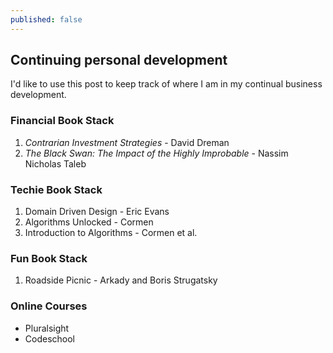 ```yaml
---
published: false
---
```

## Continuing personal development

I'd like to use this post to keep track of where I am in my continual business development.

### Financial Book Stack
1. _Contrarian Investment Strategies_ - David Dreman
2. _The Black Swan: The Impact of the Highly Improbable_ - Nassim Nicholas Taleb

### Techie Book Stack
1. Domain Driven Design - Eric Evans
2. Algorithms Unlocked - Cormen
3. Introduction to Algorithms - Cormen et al.

### Fun Book Stack
1. Roadside Picnic - Arkady and Boris Strugatsky

### Online Courses
- Pluralsight
- Codeschool

